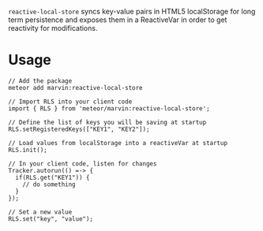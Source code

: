 `reactive-local-store` syncs key-value pairs in HTML5 localStorage for long term persistence and exposes them in a ReactiveVar in order to get reactivity for modifications.

# Usage
````
// Add the package
meteor add marvin:reactive-local-store

// Import RLS into your client code
import { RLS } from 'meteor/marvin:reactive-local-store';

// Define the list of keys you will be saving at startup
RLS.setRegisteredKeys(["KEY1", "KEY2"]);

// Load values from localStorage into a reactiveVar at startup
RLS.init();

// In your client code, listen for changes
Tracker.autorun(() =-> {
  if(RLS.get("KEY1")) {
    // do something
  }
});

// Set a new value
RLS.set("key", "value");
````

